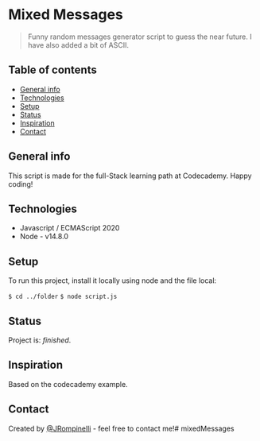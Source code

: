 # Mixed Messages
> Funny random messages generator script to guess the near future.
I have also added a bit of ASCII.

## Table of contents
* [General info](#general-info)
* [Technologies](#technologies)
* [Setup](#setup)
* [Status](#status)
* [Inspiration](#inspiration)
* [Contact](#contact)

## General info
This script is made for the full-Stack learning path at Codecademy.
Happy coding!
## Technologies
* Javascript / ECMAScript 2020
* Node - v14.8.0

## Setup
To run this project, install it locally using node and the file local:

`$ cd ../folder`
`$ node script.js`

## Status
Project is: _finished_.

## Inspiration
Based on the codecademy example.

## Contact
Created by [@JRompinelli](https://github.com/JRompinelli) - feel free to contact me!# mixedMessages
